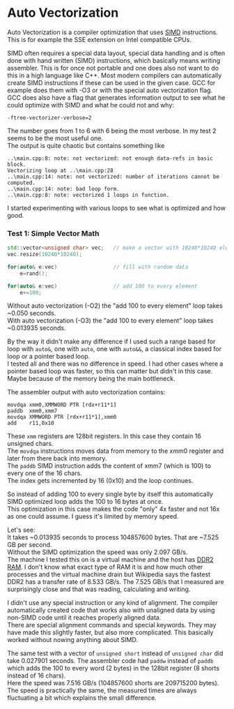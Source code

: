 # Auto Vectorization

Auto Vectorization is a compiler optimization that uses [SIMD](https://en.wikipedia.org/wiki/SIMD) instructions.
This is for example the SSE extension on Intel compatible CPUs.

SIMD often requires a special data layout, special data handling and is often done with hand written (SIMD) instructions, which basically means writing assembler. This is for once not portable and one does also not want to do this in a high language like C++. Most modern compilers can automatically create SIMD instructions if these can be used in the given case. GCC for example does them with -O3 or with the special auto vectorization flag.  
GCC does also have a flag that generates information output to see what he could optimize with SIMD and what he could not and why:
```
-ftree-vectorizer-verbose=2
```
The number goes from 1 to 6 with 6 being the most verbose. In my test 2 seems to be the most useful one.  
The output is quite chaotic but contains something like
```
..\main.cpp:8: note: not vectorized: not enough data-refs in basic block.
Vectorizing loop at ..\main.cpp:28
..\main.cpp:14: note: not vectorized: number of iterations cannot be computed.
..\main.cpp:14: note: bad loop form.
..\main.cpp:8: note: vectorized 1 loops in function.
```

I started experimenting with various loops to see what is optimized and how good.

### Test 1: Simple Vector Math

```C++
std::vector<unsigned char> vec;   // make a vector with 10240*10240 elements
vec.resize(10240*10240);

for(auto& e:vec)                  // fill with random data
    e=rand();

for(auto& e:vec)                  // add 100 to every element
    e+=100;
```

Without auto vectorization (-O2) the "add 100 to every element" loop takes ~0.050 seconds.  
With auto vectorization (-O3) the "add 100 to every element" loop takes ~0.013935 seconds.  

By the way it didn't make any difference if I used such a range based for loop with `auto&`, one with `auto`, one with `auto&&`, a classical index based for loop or a pointer based loop.  
I tested all and there was no difference in speed. I had other cases where a pointer based loop was faster, so this can matter but didn't in this case. Maybe because of the memory being the main bottleneck.

The assembler output with auto vectorization contains:
```
movdqa xmm0,XMMWORD PTR [rdx+r11*1]
paddb  xmm0,xmm7
movdqa XMMWORD PTR [rdx+r11*1],xmm0
add    r11,0x10
```
These `xmm` registers are 128bit registers. In this case they contain 16 unsigned chars.  
The `movdqa` instructions moves data from memory to the xmm0 register and later from there back into memory.  
The `paddb` SIMD instruction adds the content of xmm7 (which is 100) to every one of the 16 chars.  
The index gets incremented by 16 (0x10) and the loop continues.

So instead of adding 100 to every single byte by itself this automatically SIMD optimized loop adds the 100 to 16 bytes at once.  
This optimization in this case makes the code "only" 4x faster and not 16x as one could assume. I guess it's limited by memory speed.

Let's see:  
It takes ~0.013935 seconds to process 104857600 bytes. That are ~7.525 GB per second.  
Without the SIMD optimization the speed was only 2.097 GB/s.  
The machine I tested this on is a virtual machine and the host has [DDR2 RAM](https://en.wikipedia.org/wiki/DDR2_SDRAM). I don't know what exact type of RAM it is and how much other processes and the virtual machine drain but Wikipedia says the fastest
DDR2 has a transfer rate of 8.533 GB/s. The 7.525 GB/s that I measured are surprisingly close and that was reading, calculating and writing.

I didn't use any special instruction or any kind of alignment. The compiler automatically created code that works also with unaligned data by using non-SIMD code until it reaches properly aligned data.  
There are special alignment commands and special keywords. They may have made this slightly faster, but also more complicated. This basically worked without nowing anything about SIMD.

The same test with a vector of `unsigned short` instead of `unsigned char` did take 0.027901 seconds. The assembler code had `paddw`
instead of `paddb` which adds the 100 to every word (2 bytes) in the 128bit register (8 shorts instead of 16 chars).  
Here the speed was 7.516 GB/s (104857600 shorts are 209715200 bytes). The speed is practically the same, the measured times are always fluctuating a bit which explains the small difference.
